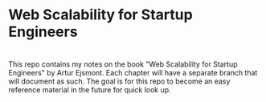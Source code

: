 # Web Scalability for Startup Engineers

#

This repo contains my notes on the book "Web Scalability for Startup Engineers" by Artur Ejsmont. Each chapter will have a separate branch that will document as such. The goal is for this repo to become an easy reference material in the future for quick look up.